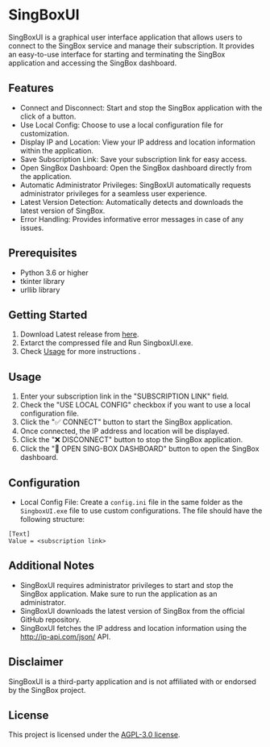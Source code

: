 # SingBoxUI

SingBoxUI is a graphical user interface application that allows users to connect to the SingBox service and manage their subscription. It provides an easy-to-use interface for starting and terminating the SingBox application and accessing the SingBox dashboard.

## Features

- Connect and Disconnect: Start and stop the SingBox application with the click of a button.
- Use Local Config: Choose to use a local configuration file for customization.
- Display IP and Location: View your IP address and location information within the application.
- Save Subscription Link: Save your subscription link for easy access.
- Open SingBox Dashboard: Open the SingBox dashboard directly from the application.
- Automatic Administrator Privileges: SingBoxUI automatically requests administrator privileges for a seamless user experience.
- Latest Version Detection: Automatically detects and downloads the latest version of SingBox.
- Error Handling: Provides informative error messages in case of any issues.

## Prerequisites

- Python 3.6 or higher
- tkinter library
- urllib library

## Getting Started

1. Download Latest release from [here](https://github.com/yebekhe/SingBox-UI/releases/latest).
2. Extarct the compressed file and Run SingboxUI.exe.
1. Check [Usage](https://github.com/yebekhe/SingBox-UI/edit/main/README.md#getting-started) for more instructions .

## Usage

1. Enter your subscription link in the "SUBSCRIPTION LINK" field.
1. Check the "USE LOCAL CONFIG" checkbox if you want to use a local configuration file.
1. Click the "✅ CONNECT" button to start the SingBox application.
1. Once connected, the IP address and location will be displayed.
1. Click the "❌ DISCONNECT" button to stop the SingBox application.
1. Click the "📃 OPEN SING-BOX DASHBOARD" button to open the SingBox dashboard.

## Configuration

- Local Config File: Create a `config.ini` file in the same folder as the `SingboxUI.exe` file to use custom configurations. The file should have the following structure:

```
[Text]
Value = <subscription link>
```

## Additional Notes

- SingBoxUI requires administrator privileges to start and stop the SingBox application. Make sure to run the application as an administrator.
- SingBoxUI downloads the latest version of SingBox from the official GitHub repository.
- SingBoxUI fetches the IP address and location information using the http://ip-api.com/json/ API.

## Disclaimer

SingBoxUI is a third-party application and is not affiliated with or endorsed by the SingBox project.

## License

This project is licensed under the [AGPL-3.0 license](LICENSE).
